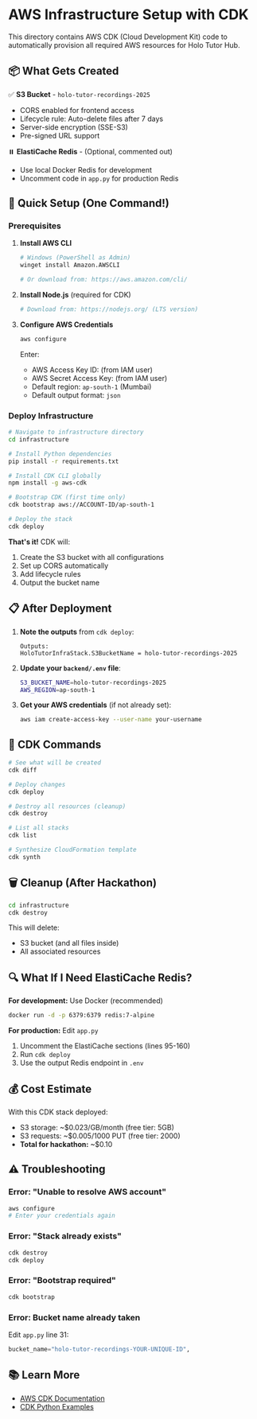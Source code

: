 # AWS Infrastructure Setup with CDK

This directory contains AWS CDK (Cloud Development Kit) code to automatically provision all required AWS resources for Holo Tutor Hub.

## 📦 What Gets Created

✅ **S3 Bucket** - `holo-tutor-recordings-2025`
- CORS enabled for frontend access
- Lifecycle rule: Auto-delete files after 7 days
- Server-side encryption (SSE-S3)
- Pre-signed URL support

⏸️ **ElastiCache Redis** - (Optional, commented out)
- Use local Docker Redis for development
- Uncomment code in `app.py` for production Redis

## 🚀 Quick Setup (One Command!)

### Prerequisites

1. **Install AWS CLI**
   ```bash
   # Windows (PowerShell as Admin)
   winget install Amazon.AWSCLI
   
   # Or download from: https://aws.amazon.com/cli/
   ```

2. **Install Node.js** (required for CDK)
   ```bash
   # Download from: https://nodejs.org/ (LTS version)
   ```

3. **Configure AWS Credentials**
   ```bash
   aws configure
   ```
   
   Enter:
   - AWS Access Key ID: (from IAM user)
   - AWS Secret Access Key: (from IAM user)
   - Default region: `ap-south-1` (Mumbai)
   - Default output format: `json`

### Deploy Infrastructure

```bash
# Navigate to infrastructure directory
cd infrastructure

# Install Python dependencies
pip install -r requirements.txt

# Install CDK CLI globally
npm install -g aws-cdk

# Bootstrap CDK (first time only)
cdk bootstrap aws://ACCOUNT-ID/ap-south-1

# Deploy the stack
cdk deploy
```

**That's it!** CDK will:
1. Create the S3 bucket with all configurations
2. Set up CORS automatically
3. Add lifecycle rules
4. Output the bucket name

## 📋 After Deployment

1. **Note the outputs** from `cdk deploy`:
   ```
   Outputs:
   HoloTutorInfraStack.S3BucketName = holo-tutor-recordings-2025
   ```

2. **Update your `backend/.env` file**:
   ```bash
   S3_BUCKET_NAME=holo-tutor-recordings-2025
   AWS_REGION=ap-south-1
   ```

3. **Get your AWS credentials** (if not already set):
   ```bash
   aws iam create-access-key --user-name your-username
   ```

## 🔧 CDK Commands

```bash
# See what will be created
cdk diff

# Deploy changes
cdk deploy

# Destroy all resources (cleanup)
cdk destroy

# List all stacks
cdk list

# Synthesize CloudFormation template
cdk synth
```

## 🗑️ Cleanup (After Hackathon)

```bash
cd infrastructure
cdk destroy
```

This will delete:
- S3 bucket (and all files inside)
- All associated resources

## 🔍 What If I Need ElastiCache Redis?

**For development:** Use Docker (recommended)
```bash
docker run -d -p 6379:6379 redis:7-alpine
```

**For production:** Edit `app.py`
1. Uncomment the ElastiCache sections (lines 95-160)
2. Run `cdk deploy`
3. Use the output Redis endpoint in `.env`

## 💰 Cost Estimate

With this CDK stack deployed:
- S3 storage: ~$0.023/GB/month (free tier: 5GB)
- S3 requests: ~$0.005/1000 PUT (free tier: 2000)
- **Total for hackathon:** ~$0.10

## ⚠️ Troubleshooting

### Error: "Unable to resolve AWS account"
```bash
aws configure
# Enter your credentials again
```

### Error: "Stack already exists"
```bash
cdk destroy
cdk deploy
```

### Error: "Bootstrap required"
```bash
cdk bootstrap
```

### Error: Bucket name already taken
Edit `app.py` line 31:
```python
bucket_name="holo-tutor-recordings-YOUR-UNIQUE-ID",
```

## 📚 Learn More

- [AWS CDK Documentation](https://docs.aws.amazon.com/cdk/)
- [CDK Python Examples](https://github.com/aws-samples/aws-cdk-examples/tree/master/python)
